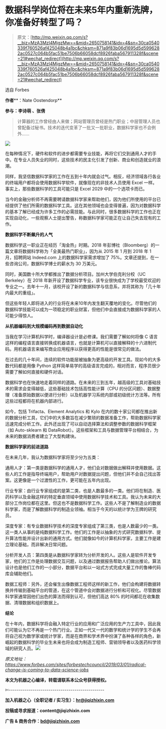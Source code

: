 # 数据科学岗位将在未来5年内重新洗牌，你准备好转型了吗？

> 原文：[http://mp.weixin.qq.com/s?__biz=MzA3MzI4MjgzMw==&mid=2650758141&idx=4&sn=30ca0540339f760526af425048b4a1bc&chksm=871a9f83b06d1695d5d5996282ac0527c064b5fac51be7506b66058dcf8926faba567911328f&scene=21#wechat_redirect](http://mp.weixin.qq.com/s?__biz=MzA3MzI4MjgzMw==&mid=2650758141&idx=4&sn=30ca0540339f760526af425048b4a1bc&chksm=871a9f83b06d1695d5d5996282ac0527c064b5fac51be7506b66058dcf8926faba567911328f&scene=21#wechat_redirect)

选自 Forbes

**作者****：Nate Oostendorp**

**参与：李诗萌 、张倩**

> 计算器的工作曾经由人来做；网站管理员曾经是热门职业；中层管理人员也曾配备过秘书。技术的迭代变革了一批又一批职业，数据科学家也不会例外……

![](../Images/3ba4e7877927e756d7f26368e420dc07.jpg)

在每种情况下，硬件和软件的进步都需要专业技能，再将它们交到通用人才的手中。在专业人员失业的同时，这些技术的民主化引发了创新、商业和创造就业的浪潮。

同样，我坚信数据科学家的工作在五到十年内就会过气。相反，经济领域各行各业的终端用户都将会使用数据科学软件，就像现在的非技术人员使用 Excel 一样。事实上，那些数据科学的工具可能只是 Excel 2029 中的一个选项卡而已。

当今的金融分析师不再需要聘请数据科学家来帮助他们，因为他们所使用的平台已经提供了他们所需的数据科学工具。这在其他领域也会变得普遍，因为对数据科学的基本了解已经成为许多工作的必需技能。与此同时，很多数据科学的工作也正在实现自动化，一些观察人士提出警告，称数据科学家可能正在让自己失去现有的工作。

**数据科学不断飙升的人气**

数据科学这一职业正在经历「淘金热」时期。2018 年彭博社（Bloomberg）的一篇文章将数据科学称为「全美最热门职业」，因为从 2015 年 1 月到 2018 年 1 月，招聘网站 Indeed.com 上的数据科学家需求增加了 75%。文章还提到，在一些咨询公司，数据科学博士的薪水为 30 万美元。

同时，美国数十所大学都推出了数据分析项目。加州大学伯克利分校（UC Berkeley）在 2018 年新开设了数据科学专业，该专业很快成为了学校最受欢迎的专业之一。去年十一月，该校开设了新的数据科学与信息系，并将其称为「几十年内最大的重组」。

但这些年轻人即将进入的行业将在未来10年内发生翻天覆地的变化。尽管他们的数据科学技能可以成为一项稳定的职业财富，但他们中会直接成为数据科学家的人可能少得惊人。

**从机器编码到大规模编码再到数据自动化**

当我在学习计算机科学时，编译器设计是必修课。我们需要了解如何将像 C 语言这样的编程语言直接转换成机器语言，也就是计算机可以直接解释的十六进制代码。用机器语言来编写商业应用程序以获得更高的性能是很常见的做法。

在过去的几十年间，连续的软件功能层被抽象为更高级的开发工具。现如今的大多数代码都是用像 Python 这样简单易学的高级语言完成的，相对而言，程序员很少需要了解如何直接和硬件对话。

数据科学也在快速地走着同样的道路。在未来的三到五年，越高级的工具对基础技术的需求会变得越低，这些基础技术包括高性能计算（CPU 的分区问题）、数据整理（准备原始数据以便进行分析）以及机器学习系统内部或初级统计方法等。所有这些过程都将在机器内部进行。

如今，包括 Trifacta、Element Analytics 和 Kylo 在内的数十家公司都在推出新的数据分析工具，它们中的大多数旨在减少繁琐的数据准备工作，帮助数据科学家迅速完成分析工作。此外还出现了可以自动选择算法和调整参数的数据科学框架（如 Auto-sklearn 和 DataRobot）。这些框架和工具与数据管理平台相结合，为未来的数据消费者建立了大型构建块。

**数据科学家的前进道路**

在未来几年，我认为数据科学家将至少分为五类：

通用人才：第一类是数据科学的通用人才，他们会对数据做出解释并使用数据。这些人的工作是指导终端用户，帮助用户对数据提出问题，但他们并不会自己找出答案。这更像是一个过渡性的工作，更可能在五年内出现。

行业专家：由行业专家组成的是第二类，也是人数最多的一类。他们将在制造、医药科学以及金融这样的特定垂直领域中使用数据科学技术和工具。我认为未来的大部分工作岗位都在这里。但这也不是数据科学工作。这些人不是了解制造业的数据科学家，而是了解数据科学的制造业领袖。相当于今天的以统计学为王牌的研究员。

深度专家：有专业数据科学技术的深度专家组成了第三类，也是人数最少的一类。这一类人从事的是纯数据科学工作。他们的工作是以抽象的方式研究数据科学、提升算法性能并设计出新的通用方式。他们就像如今的计算机科学家，主要工作是建立理论基础，而非解决日常问题。

分析开发人员：第四类是从数据科学家转为分析开发的人。这些人是软件开发专家，他们的工作是处理数据交互问题，以及通过数据报告帮助人们做出推论。算法设计也是他们工作的一小部分，数据平台和以一站式方式完成大量工作的鲁棒代码库会辅助他们。

数据工程师：另外，还会催生出像数据工程师这样的新工作，他们会构建将数据转换并传输到基础平台的管道，在这个管道中会对数据进行分析和可视化。尽管数据科学家通常因他们出色的算法而得到认可，但他们高达 80% 的时间都花在收集数据、清理数据和组织数据上。

**结论**

在十年内，数据科学将会融入特定行业的应用和广泛应用的生产力工具中，因此我们可能认为它不再是一个热门行业。正如一代又一代的数学和统计学的学生不会再将自己视为数学家或统计学家，而是在商界和学术界中扮演了各种各样的角色，新崛起的数据科学的毕业生未来也将会成为制造工程师、营销领导者以及医药科学领域的研究人员。![](../Images/98db554c57db91144fde9866558fb8c3.jpg)

*原文地址：https://www.forbes.com/sites/forbestechcouncil/2019/03/01/radical-change-is-coming-to-data-science-jobs*

****本文为机器之心编译，**转载请联系本公众号获得授权****。**

✄------------------------------------------------

**加入机器之心（全职记者 / 实习生）：hr@jiqizhixin.com**

**投稿或寻求报道：**content**@jiqizhixin.com**

**广告 & 商务合作：bd@jiqizhixin.com**